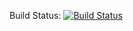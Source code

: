 Build Status:
[![Build Status](https://travis-ci.org/evansa/travis-python.svg?branch=master)](https://travis-ci.org/evansa/travis-python)